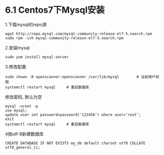 
# 6.1 Centos7下Mysql安装

1.下载mysql的repo源

    wget http://repo.mysql.com/mysql-community-release-el7-5.noarch.rpm
    sudo rpm -ivh mysql-community-release-el7-5.noarch.rpm
    
2.安装mysql

    sudo yum install mysql-server

3.修改配置

    sudo chown -R openscanner:openscanner /var/lib/mysql        # 当前用户权限
    systemctl restart mysql     # 重启数据库
    
修改密码, 默认为空

    mysql -uroot -p
    use mysql;
    update user set password=password(‘123456‘) where user=‘root‘;
    exit
    systemctl restart mysql     # 重启数据库

4按utf-8新建数据库

    CREATE DATABASE IF NOT EXISTS my_db default charset utf8 COLLATE utf8_general_ci;
